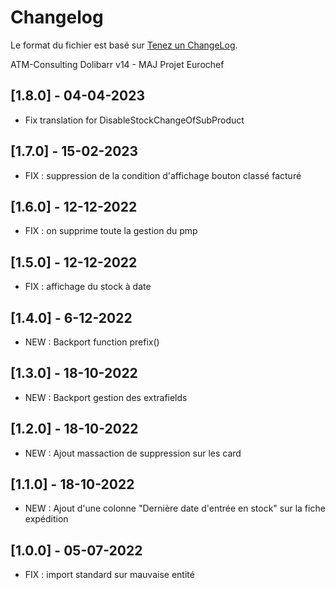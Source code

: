 # Changelog
Le format du fichier est basé sur [Tenez un ChangeLog](http://keepachangelog.com/fr/1.0.0/).

ATM-Consulting Dolibarr v14 - MAJ Projet Eurochef
## [1.8.0] - 04-04-2023
- Fix translation for DisableStockChangeOfSubProduct

## [1.7.0] - 15-02-2023
- FIX : suppression de la condition d'affichage bouton classé facturé

## [1.6.0] - 12-12-2022
- FIX : on supprime toute la gestion du pmp

## [1.5.0] - 12-12-2022
- FIX : affichage du stock à date
 
## [1.4.0] - 6-12-2022
- NEW : Backport function prefix()

## [1.3.0] - 18-10-2022 
- NEW : Backport gestion des extrafields

## [1.2.0] - 18-10-2022
- NEW : Ajout massaction de suppression sur les card

## [1.1.0] - 18-10-2022
- NEW : Ajout d'une colonne "Dernière date d'entrée en stock" sur la fiche expédition

## [1.0.0] - 05-07-2022
- FIX : import standard sur mauvaise entité
